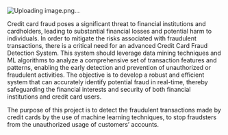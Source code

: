 ![Uploading image.png…]()


Credit card fraud poses a significant threat to financial institutions and cardholders, leading to substantial financial losses and potential harm to individuals. 
In order to mitigate the risks associated with fraudulent transactions, there is a critical need for an advanced Credit Card Fraud Detection System. 
This system should leverage data mining techniques and ML algorithms to analyze a comprehensive set of transaction features and patterns, enabling the early detection and prevention of unauthorized or fraudulent activities. 
The objective is to develop a robust and efficient system that can accurately identify potential fraud in real-time, thereby safeguarding the financial interests and security of both financial institutions and credit card users.

The purpose of this project is to detect the fraudulent transactions made by credit cards by the use of machine learning techniques, to stop fraudsters from the unauthorized usage of customers’ 
accounts.
